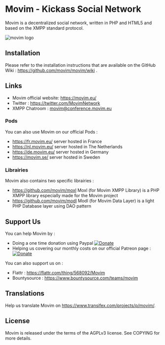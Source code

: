 Movim - Kickass Social Network
==================================================

Movim is a decentralized social network, written in PHP and HTML5 and based on the XMPP standard protocol.

![movim logo](https://movim.eu/img/main_top.png)

Installation
------------
Please refer to the installation instructions that are available on the GitHub Wiki : https://github.com/movim/movim/wiki .

Links
-----
* Movim official website: https://movim.eu/
* Twitter : https://twitter.com/MovimNetwork
* XMPP Chatroom : movim@conference.movim.eu

### Pods
You can also use Movim on our official Pods :

* https://fr.movim.eu/ server hosted in France
* https://nl.movim.eu/ server hosted in The Netherlands
* https://de.movim.eu/ server hosted in Germany
* https://movim.se/ server hosted in Sweden

### Librairies
Movim also contains two specific librairies :

* https://github.com/movim/moxl Moxl (for Movim XMPP Library) is a PHP XMPP library especially made for the Movim project
* https://github.com/movim/modl Modl (for Movim Data Layer) is a light PHP Database layer using DAO pattern

Support Us
----------
You can help Movim by :
* Doing a one time donation using Paypal [![Donate](https://img.shields.io/badge/Donate-PayPal-green.svg)](https://www.paypal.com/cgi-bin/webscr?cmd=_donations&business=8QHPJDAQXT9UC)
* Helping us covering our monthly costs on our official Patreon page : [![Donate](https://img.shields.io/badge/Patreon-Become%20a%20Patron-orange.svg)](https://www.patreon.com/movim)

You can also support us on :
* Flattr : https://flattr.com/thing/568092/Movim
* Bountysource : https://www.bountysource.com/teams/movim

Translations
------------
Help us translate Movim on https://www.transifex.com/projects/p/movim/.

License
-------
Movim is released under the terms of the AGPLv3 license. See COPYING for more details.
